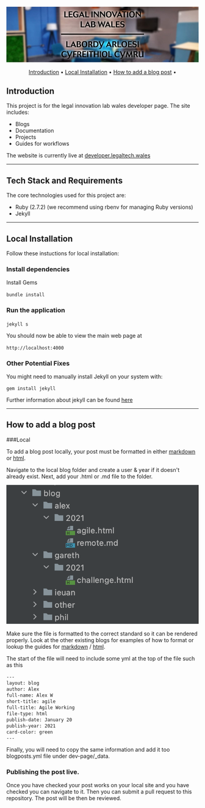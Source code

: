 <p align="center">
  <img src="assets/images/logo-header-svg.jpg">
</p>

<p align="center">
  <a href="#introduction">Introduction</a> •
  <a href="#local-installation">Local Installation</a> •
    <a href="#how-to-add-a-blog-post">How to add a blog post</a> •
  <br>
</p>


## Introduction

This project is for the legal innovation lab wales developer page. The site includes:
* Blogs
* Documentation
* Projects
* Guides for workflows

The website is currently live at [developer.legaltech.wales](https://developer.legaltech.wales)

---

## Tech Stack and Requirements

The core technologies used for this project are:

* Ruby (2.7.2) (we recommend using rbenv for managing Ruby versions)
* Jekyll

---
## Local Installation
Follow these instuctions for local installation:

### Install dependencies

Install Gems

`bundle install`


### Run the application

`jekyll s`

You should now be able to view the main web page at

``http://localhost:4000``

### Other Potential Fixes


You might need to manually install Jekyll on your system with:
```
gem install jekyll
```

Further information about jekyll can be found [here](https://jekyllrb.com/docs/installation/)

---


## How to add a blog post

###Local

To add a blog post locally, your post must be formatted in either [markdown](https://daringfireball.net/projects/markdown/) or [html](https://www.w3schools.com/html/).

Navigate to the local blog folder and create a user & year if it doesn't already exist. Next, add your .html or .md file to the folder.

<img src="assets/images/screenshot-filestructure.png">

Make sure the file is formatted to the correct standard so it can be rendered properly. Look at the other existing blogs
for examples of how to format or lookup the guides for  [markdown](https://daringfireball.net/projects/markdown/) / [html](https://www.w3schools.com/html/).

The start of the file will need to include some yml at the top of the file such as this

```angular2html
---
layout: blog
author: Alex
full-name: Alex W
short-title: agile
full-title: Agile Working
file-type: html
publish-date: January 20
publish-year: 2021
card-color: green
---
```

Finally, you will need to copy the same information and add it too blogposts.yml file under dev-page/_data.

### Publishing the post live.
Once you have checked your post works on your local site and you have checked you can navigate to it.  Then you can submit
a pull request to this repository. The post will be then be reviewed.